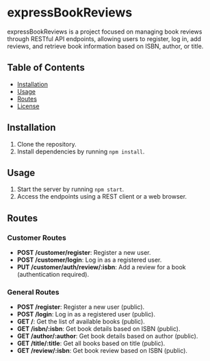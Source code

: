 # expressBookReviews

expressBookReviews is a project focused on managing book reviews through RESTful API endpoints, allowing users to register, log in, add reviews, and retrieve book information based on ISBN, author, or title.

## Table of Contents

- [Installation](#installation)
- [Usage](#usage)
- [Routes](#routes)
- [License](#license)

## Installation

1. Clone the repository.
2. Install dependencies by running `npm install`.

## Usage

1. Start the server by running `npm start`.
2. Access the endpoints using a REST client or a web browser.

## Routes

### Customer Routes

- **POST /customer/register**: Register a new user.
- **POST /customer/login**: Log in as a registered user.
- **PUT /customer/auth/review/:isbn**: Add a review for a book (authentication required).

### General Routes

- **POST /register**: Register a new user (public).
- **POST /login**: Log in as a registered user (public).
- **GET /**: Get the list of available books (public).
- **GET /isbn/:isbn**: Get book details based on ISBN (public).
- **GET /author/:author**: Get book details based on author (public).
- **GET /title/:title**: Get all books based on title (public).
- **GET /review/:isbn**: Get book review based on ISBN (public).


